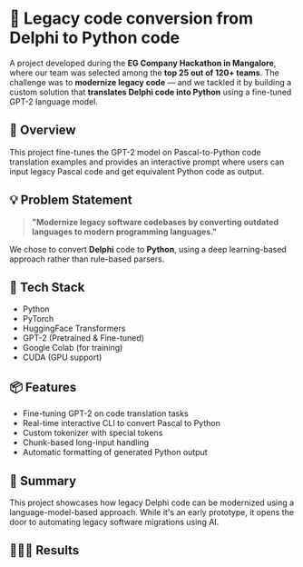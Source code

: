 # 🧠 Legacy code conversion from Delphi to Python code

 
 A project developed during the **EG Company Hackathon in Mangalore**, where our team was selected among the **top 25 out of 120+ teams**. The challenge was to **modernize legacy code** — and we tackled it by building a custom solution that **translates Delphi code into Python** using a fine-tuned GPT-2 language model.



## 🚀 Overview

This project fine-tunes the GPT-2 model on Pascal-to-Python code translation examples and provides an interactive prompt where users can input legacy Pascal code and get equivalent Python code as output.



## 💡 Problem Statement

> **"Modernize legacy software codebases by converting outdated languages to modern programming languages."**

We chose to convert **Delphi** code to **Python**, using a deep learning-based approach rather than rule-based parsers.



## 🧰 Tech Stack

- Python
- PyTorch
- HuggingFace Transformers
- GPT-2 (Pretrained & Fine-tuned)
- Google Colab (for training)
- CUDA (GPU support)



## 📦 Features

- Fine-tuning GPT-2 on code translation tasks
- Real-time interactive CLI to convert Pascal to Python
- Custom tokenizer with special tokens
- Chunk-based long-input handling
- Automatic formatting of generated Python output



## 🏁 Summary

This project showcases how legacy Delphi code can be modernized using a language-model-based approach. While it's an early prototype, it opens the door to automating legacy software migrations using AI.



## 👨🏻‍💻 Results




